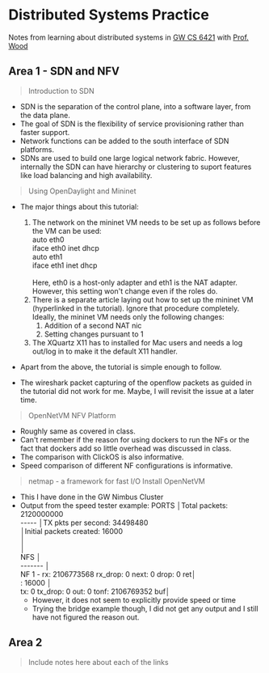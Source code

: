 # Distributed Systems Practice
Notes from learning about distributed systems in [GW CS 6421](https://gwdistsys18.github.io/) with [Prof. Wood](https://faculty.cs.gwu.edu/timwood/)

## Area 1 - SDN and NFV
> Introduction to SDN
  - SDN is the separation of the control plane, into a software layer, from the data plane.
  - The goal of SDN is the flexibility of service provisioning rather than faster support.
  - Network functions can be added to the south interface of SDN platforms.
  - SDNs are used to build one large logical network fabric. However, internally the SDN can have hierarchy or clustering to suport features like load balancing and high availability.
  
> Using OpenDaylight and Mininet
  - The major things about this tutorial:
    1. The network on the mininet VM needs to be set up as follows before the VM can be used:<br>
        auto eth0<br>
        iface eth0 inet dhcp<br>
        auto eth1<br>
        iface eth1 inet dhcp<br>
        <br>
        Here, eth0 is a host-only adapter and eth1 is the NAT adapter. However, this setting won't change even if the roles do.
    2. There is a separate article laying out how to set up the mininet VM (hyperlinked in the tutorial). Ignore that procedure completely. Ideally, the mininet VM needs only the following changes:
        1. Addition of a second NAT nic
        2. Setting changes pursuant to 1
    3. The XQuartz X11 has to installed for Mac users and needs a log out/log in to make it the default X11 handler.
    
  - Apart from the above, the tutorial is simple enough to follow.
  - The wireshark packet capturing of the openflow packets as guided in the tutorial did not work for me. Maybe, I will revisit the issue at a later time.

> OpenNetVM NFV Platform
  - Roughly same as covered in class.
  - Can't remember if the reason for using dockers to run the NFs or the fact that dockers add so little overhead was discussed in class.
  - The comparison with ClickOS is also informative.
  - Speed comparison of different NF configurations is informative.

> netmap - a framework for fast I/O
> Install OpenNetVM
  - This I have done in the GW Nimbus Cluster
  - Output from the speed tester example:
PORTS                                                                        │Total packets: 2120000000                                                    
-----                                                                        │TX pkts per second:  34498480                                                
                                                                             │Initial packets created: 16000                                               
                                                                             │                                                                             
                                                                             │                                                                             
NFS                                                                          │                                                                             
-------                                                                      │                                                                             
NF  1 - rx: 2106773568 rx_drop:         0 next:         0 drop:         0 ret│                                                                             
:     16000                                                                  │                                                                             
        tx:         0 tx_drop:         0 out:          0 tonf: 2106769352 buf│                                                                             
    - However, it does not seem to explicitly provide speed or time
    - Trying the bridge example though, I did not get any output and I still have not figured the reason out.

## Area 2
> Include notes here about each of the links

